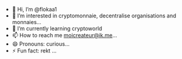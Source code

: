 - 👋 Hi, I’m @flokaa1
- 👀 I’m interested in cryptomonnaie, decentralise organisations and monnaies...
- 🌱 I’m currently learning cryptoworld
- 📫 How to reach me moicreateur@ik.me...
- 😄 Pronouns: curious...
- ⚡ Fun fact: rekt ...

<!---
flokaa1/flokaa1 is a ✨ special ✨ repository because its `README.md` (this file) appears on your GitHub profile.
You can click the Preview link to take a look at your changes.
--->
